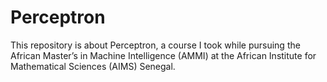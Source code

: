 # Perceptron
This repository is about Perceptron, a course I took while pursuing the African Master’s in Machine Intelligence (AMMI) at the African Institute for Mathematical Sciences (AIMS) Senegal.

